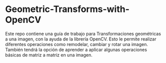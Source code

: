 # Geometric-Transforms-with-OpenCV
Este repo contiene una guía de trabajo para Transformaciones geométricas a una imagen, con la ayuda de la librería OpenCV. Esto le permite realizar diferentes operaciones como remodelar, cambiar y rotar una imagen. También tendrá la opción de aprender a aplicar algunas operaciones básicas de matriz a matriz en una imagen.
